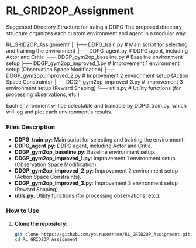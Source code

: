 # RL_GRID2OP_Assignment
Suggested Directory Structure for traing a DDPG
The proposed directory structure organizes each custom environment and agent in a modular way:



RL_GRID2OP_Assignment/
│
├── DDPG_train.py                     # Main script for selecting and training the environment
├── DDPG_agent.py                     # DDPG agent, including Actor and Critic
├── DDGP_gym2op_baseline.py           # Baseline environment setup
├── DDGP_gym2op_improved_1.py         # Improvement 1 environment setup (Observation Space Modification)
├── DDGP_gym2op_improved_2.py         # Improvement 2 environment setup (Action Space Constraints)
├── DDGP_gym2op_improved_3.py         # Improvement 3 environment setup (Reward Shaping)
└── utils.py                          # Utility functions (for processing observations, etc.)

Each environment will be selectable and trainable by DDPG_train.py, which will log and plot each environment's results.


### Files Description

- **DDPG_train.py**: Main script for selecting and training the environment.
- **DDPG_agent.py**: DDPG agent, including Actor and Critic.
- **DDGP_gym2op_baseline.py**: Baseline environment setup.
- **DDGP_gym2op_improved_1.py**: Improvement 1 environment setup (Observation Space Modification).
- **DDGP_gym2op_improved_2.py**: Improvement 2 environment setup (Action Space Constraints).
- **DDGP_gym2op_improved_3.py**: Improvement 3 environment setup (Reward Shaping).
- **utils.py**: Utility functions (for processing observations, etc.).

### How to Use

1. **Clone the repository**:
   ```bash
   git clone https://github.com/yourusername/RL_GRID2OP_Assignment.git
   cd RL_GRID2OP_Assignment

